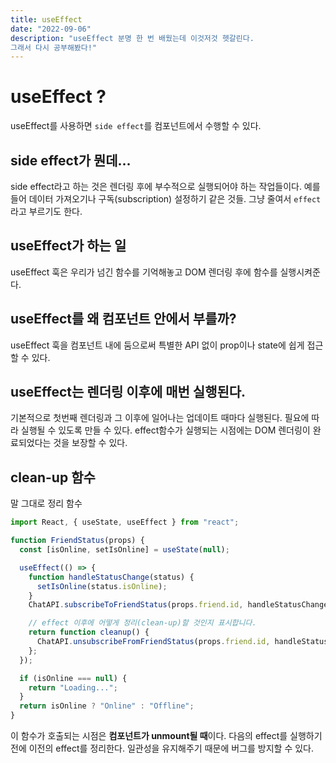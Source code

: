 ```yaml
---
title: useEffect
date: "2022-09-06"
description: "useEffect 분명 한 번 배웠는데 이것저것 헷갈린다.
그래서 다시 공부해봤다!"
---
```


# useEffect ?

useEffect를 사용하면 `side effect`를 컴포넌트에서 수행할 수 있다.

## side effect가 뭔데...

side effect라고 하는 것은 렌더링 후에 부수적으로 실행되어야 하는 작업들이다.
예를 들어 데이터 가져오기나 구독(subscription) 설정하기 같은 것들.
그냥 줄여서 `effect`라고 부르기도 한다.

## useEffect가 하는 일

useEffect 훅은 우리가 넘긴 함수를 기억해놓고 DOM 렌더링 후에 함수를 실행시켜준다.

## useEffect를 왜 컴포넌트 안에서 부를까?

useEffect 훅을 컴포넌트 내에 둠으로써 특별한 API 없이 prop이나 state에 쉽게 접근할 수 있다.

## useEffect는 렌더링 이후에 매번 실행된다.

기본적으로 첫번째 렌더링과 그 이후에 일어나는 업데이트 때마다 실행된다.
필요에 따라 실행될 수 있도록 만들 수 있다.
effect함수가 실행되는 시점에는 DOM 렌더링이 완료되었다는 것을 보장할 수 있다.

## clean-up 함수

말 그대로 정리 함수

```jsx
import React, { useState, useEffect } from "react";

function FriendStatus(props) {
  const [isOnline, setIsOnline] = useState(null);

  useEffect(() => {
    function handleStatusChange(status) {
      setIsOnline(status.isOnline);
    }
    ChatAPI.subscribeToFriendStatus(props.friend.id, handleStatusChange);

    // effect 이후에 어떻게 정리(clean-up)할 것인지 표시합니다.
    return function cleanup() {
      ChatAPI.unsubscribeFromFriendStatus(props.friend.id, handleStatusChange);
    };
  });

  if (isOnline === null) {
    return "Loading...";
  }
  return isOnline ? "Online" : "Offline";
}
```

이 함수가 호출되는 시점은 **컴포넌트가 unmount될 때**이다.
다음의 effect를 실행하기 전에 이전의 effect를 정리한다.
일관성을 유지해주기 때문에 버그를 방지할 수 있다.
